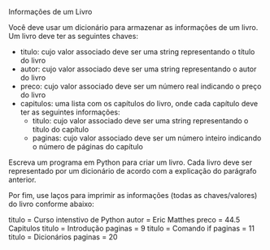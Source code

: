 Informações de um Livro

Você deve usar um dicionário para armazenar as informações de um livro.
Um livro deve ter as seguintes chaves:
- titulo: cujo valor associado deve ser uma string representando o título do livro
- autor: cujo valor associado deve ser uma string representando o autor do livro
- preco: cujo valor associado deve ser um número real indicando o preço do livro
- capitulos: uma lista com os capítulos do livro, onde cada capítulo deve
ter as seguintes informações:
    - titulo: cujo valor associado deve ser uma string representando o título do capítulo
    - paginas: cujo valor associado deve ser um número inteiro indicando o número de
    páginas do capítulo


Escreva um programa em Python para criar um livro. Cada livro deve ser representado
por um dicionário de acordo com a explicação do parágrafo anterior. 

Por fim, use laços para imprimir as informações (todas as chaves/valores) do livro conforme abaixo:

titulo = Curso intenstivo de Python
autor = Eric Matthes
preco = 44.5
Capitulos
titulo = Introdução
paginas = 9
titulo = Comando if
paginas = 11
titulo = Dicionários
paginas = 20
